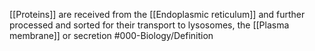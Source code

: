 [[Proteins]] are received from the [[Endoplasmic reticulum]] and further processed and sorted for their transport to lysosomes, the [[Plasma membrane]] or secretion
#000-Biology/Definition 